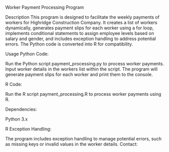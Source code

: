 Worker Payment Processing Program

Description
This program is designed to facilitate the weekly payments of workers for Highridge Construction Company. It creates a list of workers dynamically, generates payment slips for each worker using a for loop, implements conditional statements to assign employee levels based on salary and gender, and includes exception handling to address potential errors. The Python code is converted into R for compatibility.

Usage
Python Code:

Run the Python script payment_processing.py to process worker payments.
Input worker details in the workers list within the script.
The program will generate payment slips for each worker and print them to the console.

R Code:

Run the R script payment_processing.R to process worker payments using R.

Dependencies:

Python 3.x

R
Exception Handling:

The program includes exception handling to manage potential errors, such as missing keys or invalid values in the worker details.
Contact:
